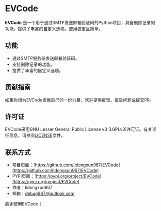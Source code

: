 # EVCode

**EVCode** 是一个用于通过SMTP发送邮箱验证码的Python项目，具备删除记录的功能，提供了丰富的自定义选项。使用稳定且简单。

## 功能

- 通过SMTP服务器发送邮箱验证码。
- 支持删除记录的功能。
- 提供了丰富的自定义选项。

## 贡献指南

如果你想为EVCode贡献自己的一份力量，欢迎提供反馈、报告问题或提交PR。

## 许可证

EVCode采用GNU Lesser General Public License v3 (LGPLv3)许可证。有关详细信息，请参阅[LICENSE](https://github.com/lidongxun967/EVCode/blob/main/LICENSE)文件。

## 联系方式

- 项目页面：[https://github.com/lidongxun967/EVCode](https://github.com/lidongxun967/EVCode)
- PYPI页面：[https://pypi.org/project/EVCode](https://pypi.org/project/EVCode)
- 作者：lidongxun967
- 邮箱：<debug967@outlook.com>

感谢使用EVCode！
